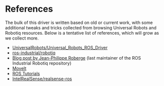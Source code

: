 # References

The bulk of this driver is written based on old or current work, with some
additional tweaks and tricks collected from browsing Universal Robots and
Robotiq resources. Below is a tentative list of references, which will grow as
we collect more.

- [UniversalRobots/Universal_Robots_ROS_Driver](https://github.com/UniversalRobots/Universal_Robots_ROS_Driver)
- [ros-industrial/robotiq](https://github.com/ros-industrial/robotiq)
- [Blog post by Jean-Philippe Roberge](https://dof.robotiq.com/discussion/comment/5714#Comment_5714) (last maintainer of the ROS Industrial Robotiq repository)
- [MoveIt](https://ros-planning.github.io/moveit_tutorials/)
- [ROS Tutorials](https://wiki.ros.org/ROS/Tutorials)
- [IntelRealSense/realsense-ros](https://github.com/IntelRealSense/realsense-ros)
